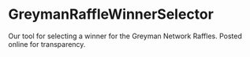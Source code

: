 # GreymanRaffleWinnerSelector
Our tool for selecting a winner for the Greyman Network Raffles. Posted online for transparency.

